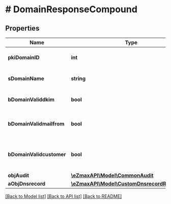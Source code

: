 # # DomainResponseCompound

## Properties

Name | Type | Description | Notes
------------ | ------------- | ------------- | -------------
**pkiDomainID** | **int** | The unique ID of the Domain |
**sDomainName** | **string** | The name of the Domain |
**bDomainValiddkim** | **bool** | Whether the DKIM is valid or not |
**bDomainValidmailfrom** | **bool** | Whether the mail from is valid or not |
**bDomainValidcustomer** | **bool** | Whether the customer has access to it or not |
**objAudit** | [**\eZmaxAPI\Model\CommonAudit**](CommonAudit.md) |  |
**aObjDnsrecord** | [**\eZmaxAPI\Model\CustomDnsrecordResponse[]**](CustomDnsrecordResponse.md) |  |

[[Back to Model list]](../../README.md#models) [[Back to API list]](../../README.md#endpoints) [[Back to README]](../../README.md)

